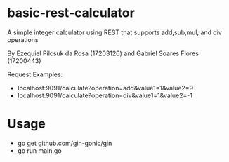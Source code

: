 # basic-rest-calculator
A simple integer calculator using REST that supports add,sub,mul, and div operations

By Ezequiel Pilcsuk da Rosa (17203126) and Gabriel Soares Flores (17200443)

Request Examples:
* localhost:9091/calculate?operation=add&value1=1&value2=9
* localhost:9091/calculate?operation=div&value1=1&value2=-1



# Usage
* go get github.com/gin-gonic/gin
* go run main.go
